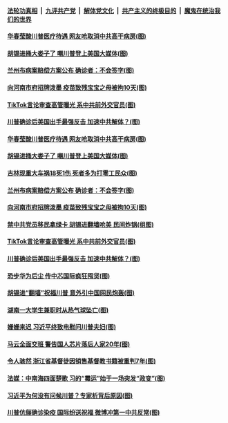 ####  [法轮功真相](../../../../basic/blob/master/README.md?t=10060102) &nbsp;|&nbsp; [九评共产党](../../../../9ping.md/blob/master/README.md?t=10060102) &nbsp;|&nbsp; [解体党文化](../../../../jtdwh.md/blob/master/README.md?t=10060102)  &nbsp;|&nbsp; [共产主义的终极目的](../../../../gczydzjmd.md/blob/master/README.md?t=10060102) &nbsp;|&nbsp; [魔鬼在统治我们的世界](../../../../mgztzwmdsj.md/blob/master/README.md?t=10060102) 

#### [华春莹酸川普医疗待遇 网友呛取消中共高干病房(图)](../pages/p1/948261.md?t=10060102) 

#### [胡锡进捅大娄子了 嘲川普登上美国大媒体(图)](../pages/p1/948255.md?t=10060102) 

#### [兰州布病案赔偿方案公布 确诊者：不会签字(图)](../pages/p1/948214.md?t=10060102) 

#### [向河南市府招牌泼墨 疫苗致残宝宝之母被拘10天(图)](../pages/p1/948193.md?t=10060102) 

#### [TikTok言论审查高管曝光 系中共前外交官员(图)](../pages/p1/948186.md?t=10060102) 

#### [川普确诊后美国出手最强反击 加速中共解体？(图)](../pages/p1/948146.md?t=10060102) 

#### [华春莹酸川普医疗待遇 网友呛取消中共高干病房(图)](../pages/p1/948261.md?t=10060102) 


#### [胡锡进捅大娄子了 嘲川普登上美国大媒体(图)](../pages/p1/948255.md?t=10060102) 

#### [吉林现重大车祸18死1伤 死者多为打零工民众(图)](../pages/p1/948246.md?t=10060102) 

#### [兰州布病案赔偿方案公布 确诊者：不会签字(图)](../pages/p1/948214.md?t=10060102) 

#### [向河南市府招牌泼墨 疫苗致残宝宝之母被拘10天(图)](../pages/p1/948193.md?t=10060102) 

#### [禁中共党员移民拿绿卡 胡锡进翻墙呛美 民间炸锅(组图)](../pages/p1/948197.md?t=10060102) 

#### [TikTok言论审查高管曝光 系中共前外交官员(图)](../pages/p1/948186.md?t=10060102) 

#### [川普确诊后美国出手最强反击 加速中共解体？(图)](../pages/p1/948146.md?t=10060102) 

#### [恐步华为后尘 传中芯国际疯狂囤货(图)](../pages/p1/948133.md?t=10060102) 

#### [胡锡进“翻墙”祝福川普 意外引中国网民炮轰(图)](../pages/p1/948158.md?t=10060102) 

#### [湖南一大学生兼职时从热气球坠亡(图)](../pages/p1/948111.md?t=10060102) 

#### [姗姗来迟 习近平终致电慰问川普夫妇(图)](../pages/p1/948115.md?t=10060102) 

#### [马云全面交班 警告国人芯片落后人家20年(图)](../pages/p1/948088.md?t=10060102) 

#### [令人骇然 浙江省基督徒因销售基督教书籍被重判7年(图)](../pages/p1/948087.md?t=10060102) 

#### [法媒：中南海四面楚歌 习的“霉运”始于一场突发“政变”(图)](../pages/p1/948085.md?t=10060102) 


#### [习近平为何没有问候川普？专家析背后原因(图)](../pages/p1/948059.md?t=10060102) 

#### [川普伉俪确诊染疫 国际纷送祝福 微博冲第一中共反常(图)](../pages/p1/948026.md?t=10060102) 


